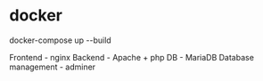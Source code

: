 # docker
docker-compose up --build

Frontend - nginx
Backend - Apache + php
DB - MariaDB
Database management - adminer
